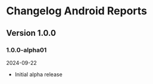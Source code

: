 # Changelog Android Reports

## Version 1.0.0

### 1.0.0-alpha01

2024-09-22

- Initial alpha release
